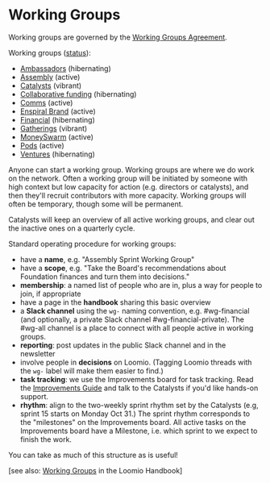 # Working Groups

Working groups are governed by the [Working Groups Agreement](../agreements/working_groups.md).

Working groups \([status](https://docs.google.com/document/d/1RQrZE_9iw0ewIj7UCvC7SBLCziYwfi13vM5FbRDBCx4/edit?usp=sharing)\):

* [Ambassadors](ambassadors.md) \(hibernating\)
* [Assembly](assembly.md) \(active\)
* [Catalysts]() \(vibrant\)
* [Collaborative funding](collaborative-funding.md) \(hibernating\)
* [Comms](comms.md) \(active\)
* [Enspiral Brand](brand_working_group.md) \(active\)
* [Financial](collaborative-funding.md) \(hibernating\)
* [Gatherings](gatherings.md) \(vibrant\)
* [MoneySwarm](external-funding.md) \(active\)
* [Pods](pods.md) \(active\)
* [Ventures](ventures.md) \(hibernating\)

Anyone can start a working group. Working groups are where we do work on the network. Often a working group will be initiated by someone with high context but low capacity for action \(e.g. directors or catalysts\), and then they'll recruit contributors with more capacity. Working groups will often be temporary, though some will be permanent.

Catalysts will keep an overview of all active working groups, and clear out the inactive ones on a quarterly cycle.

Standard operating procedure for working groups:

* have a **name**, e.g. "Assembly Sprint Working Group"
* have a **scope**, e.g. "Take the Board's recommendations about Foundation finances and turn them into decisions."
* **membership**: a named list of people who are in, plus a way for people to join, if appropriate
* have a page in the **handbook** sharing this basic overview
* a **Slack channel** using the `wg-` naming convention, e.g. \#wg-financial \(and optionally, a private Slack channel \#wg-financial-private\). The \#wg-all channel is a place to connect with all people active in working groups.
* **reporting**: post updates in the public Slack channel and in the newsletter
* involve people in **decisions** on Loomio. \(Tagging Loomio threads with the `wg-` label will make them easier to find.\)
* **task tracking**: we use the Improvements board for task tracking. Read the [Improvements Guide](../guides/improvements.md) and talk to the Catalysts if you'd like hands-on support.
* **rhythm**: align to the two-weekly sprint rhythm set by the Catalysts \(e.g, sprint 15 starts on Monday Oct 31.\) The sprint rhythm corresponds to the "milestones" on the Improvements board. All active tasks on the Improvements board have a Milestone, i.e. which sprint to we expect to finish the work. 

You can take as much of this structure as is useful!

\[see also: [Working Groups](https://loomio.coop/working_groups.html) in the Loomio Handbook\]

